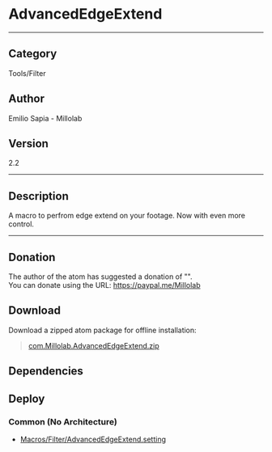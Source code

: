 # AdvancedEdgeExtend
___

## Category
Tools/Filter

## Author
Emilio Sapia - Millolab

## Version
2.2

___

## Description
<p>A macro to perfrom edge extend on your footage. Now with even more control.</p>



___

## Donation
The author of the atom has suggested a donation of "".  
You can donate using the URL: <a href="https://paypal.me/Millolab">https://paypal.me/Millolab</a>

## Download

Download a zipped atom package for offline installation:
> [com.Millolab.AdvancedEdgeExtend.zip](https://gitlab.com/WeSuckLess/Reactor/-/archive/master/Reactor-master.zip?path=Atoms/com.Millolab.AdvancedEdgeExtend)  

## Dependencies

## Deploy

### Common (No Architecture)

<ul>
<li><a href="https://gitlab.com/WeSuckLess/Reactor/-/blob/master/Atoms/com.Millolab.AdvancedEdgeExtend/Macros/Filter/AdvancedEdgeExtend.setting?ref_type=heads">Macros/Filter/AdvancedEdgeExtend.setting</a></li>
</ul>
